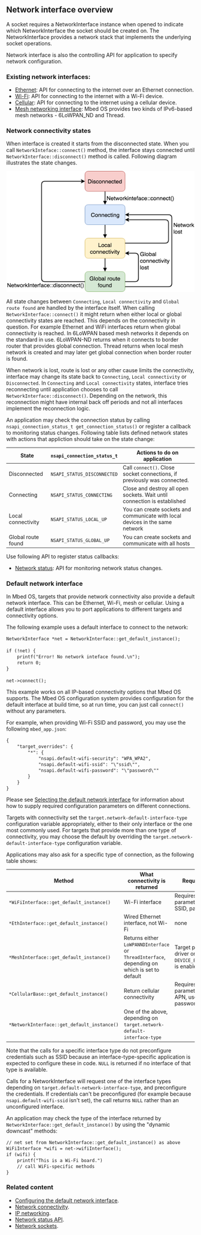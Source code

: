 ## Network interface overview

A socket requires a NetworkInterface instance when opened to indicate which NetworkInterface the socket should be created on. The NetworkInterface provides a network stack that implements the underlying socket operations.

Network interface is also the controlling API for application to specify network configuration.

### Existing network interfaces:

- [Ethernet](ethernet.html): API for connecting to the internet over an Ethernet connection.
- [Wi-Fi](wi-fi.html): API for connecting to the internet with a Wi-Fi device.
- [Cellular](cellular-api.html): API for connecting to the internet using a cellular device.
- [Mesh networking interface](mesh-api.html): Mbed OS provides two kinds of IPv6-based mesh networks - 6LoWPAN_ND and Thread.

### Network connectivity states

When interface is created it starts from the disconnected state. When you call `NetworkInteface::connect()` method, the interface stays connected until `NetworkInterface::disconnect()` method is called. Following diagram illustrates the state changes.

![Network states](NetworkinterfaceStates.png)

All state changes between `Connecting`, `Local connectivity` and `Global route found` are handled by the interface itself. When calling `NetworkInterface::connect()` it might return when either local or global connectivity states are reached. This depends on the connectivity in question. For example Ethernet and WiFi interfaces return when global connectivity is reached. In 6LoWPAN based mesh networks it depends on the standard in use. 6LoWPAN-ND returns when it connects to border router that provides global connection. Thread returns when local mesh network is created and may later get global connection when border router is found.

When network is lost, route is lost or any other cause limits the connectivity, interface may change its state back to `Connecting`, `Local connectivity` or `Disconnected`. In `Connecting` and `Local connectivity` states, interface tries reconnecting until application chooses to call `NetworkInterface::disconnect()`. Depending on the network, this reconnection might have internal back off periods and not all interfaces implement the reconnection logic.

An application may check the connection status by calling `nsapi_connection_status_t get_connection_status()` or register a callback to monitoring status changes. Following table lists defined network states with actions that appliction should take on the state change:

| State             |`nsapi_connection_status_t` | Actions to do on application |
|-------------------|----------------------------|------------------------------|
|Disconnected       | `NSAPI_STATUS_DISCONNECTED`| Call `connect()`. Close socket connections, if previously was connected. |
|Connecting         | `NSAPI_STATUS_CONNECTING`  | Close and destroy all open sockets. Wait until connection is established |
|Local connectivity | `NSAPI_STATUS_LOCAL_UP`    | You can create sockets and communicate with local devices in the same network |
|Global route found | `NSAPI_STATUS_GLOBAL_UP`   | You can create sockets and communicate with all hosts |


Use following API to register status callbacks:

- [Network status](network-status.html): API for monitoring network status changes.

### Default network interface

In Mbed OS, targets that provide network connectivity also provide a default network interface. This can be Ethernet, Wi-Fi, mesh or cellular. Using a default interface allows you to port applications to different targets and connectivity options.

The following example uses a default interface to connect to the network:

```
NetworkInterface *net = NetworkInterface::get_default_instance();

if (!net) {
    printf("Error! No network inteface found.\n");
    return 0;
}

net->connect();
```

This example works on all IP-based connectivity options that Mbed OS supports. The Mbed OS configuration system provides configuration for the default interface at build time, so at run time, you can just call `connect()` without any parameters.

For example, when providing Wi-Fi SSID and password, you may use the following `mbed_app.json`:

```
{
    "target_overrides": {
        "*": {
            "nsapi.default-wifi-security": "WPA_WPA2",
            "nsapi.default-wifi-ssid": "\"ssid\"",
            "nsapi.default-wifi-password": "\"password\""
        }
    }
}
```

Please see [Selecting the default network interface](/docs/development/reference/configuration-connectivity.html#selecting-the-default-network-interface) for information about how to supply required configuration parameters on different connections.

Targets with connectivity set the `target.network-default-interface-type` configuration variable appropriately, either to their only interface or the one most commonly used. For targets that provide more than one type of connectivity, you may choose the default by overriding the `target.network-default-interface-type` configuration variable.

Applications may also ask for a specific type of connection, as the following table shows:

|Method|What connectivity is returned| Requirements |
|------|-----------------------------|--------------|
|`*WiFiInterface::get_default_instance()`| Wi-Fi interface | Requires security parameters (mode, SSID, password) |
|`*EthInterface::get_default_instance()` | Wired Ethernet interface, not Wi-Fi | none |
|`*MeshInterface::get_default_instance()` | Returns either `LoWPANNDInterface` or `ThreadInterface`, depending on which is set to default | Target provides a driver or macro `DEVICE_802_15_4_PHY` is enabled |
| `*CellularBase::get_default_instance()` | Return cellular connectivity | Requires network parameters (pin, APN, username, password) |
| `*NetworkInterface::get_default_instance()` | One of the above, depending on `target.network-default-interface-type` |  |

Note that the calls for a specific interface type do not preconfigure credentials such as SSID because an interface-type-specific application is expected to configure these in code. `NULL` is returned if no interface of that type is available.

Calls for a NetworkInterface will request one of the interface types depending on `target.default-network-interface-type`, and preconfigure the credentials. If credentials can't be preconfigured (for example because `nsapi.default-wifi-ssid` isn't set), the call returns `NULL` rather than an unconfigured interface.

An application may check the type of the interface returned by `NetworkInterface::get_default_instance()` by using the "dynamic downcast" methods:

```
// net set from NetworkInterface::get_default_instance() as above
WiFiInterface *wifi = net->wifiInterface();
if (wifi) {
    printf("This is a Wi-Fi board.")
    // call WiFi-specific methods
}
```

### Related content

- [Configuring the default network interface](/docs/development/reference/configuration-connectivity.html#selecting-the-default-network-interface).
- [Network connectivity](/docs/development/reference/connectivity-stacks.html).
- [IP networking](/docs/development/reference/ip-networking.html).
- [Network status API](network-status.html).
- [Network sockets](/docs/development/apis/network-socket.html).
